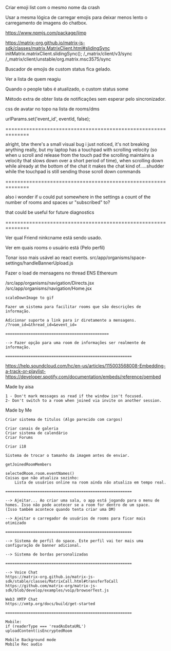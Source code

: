 Criar emoji list com o mesmo nome da crash

Usar a mesma lógica de carregar emojis para deixar menos lento o carregamento de imagens do chatbox.

https://www.npmjs.com/package/jimp

https://matrix-org.github.io/matrix-js-sdk/classes/matrix.MatrixClient.html#slidingSync
initMatrix.matrixClient.slidingSync();
/\_matrix/client/v3/sync
/\_matrix/client/unstable/org.matrix.msc3575/sync

Buscador de emojis de custom status fica gelado.

Ver a lista de quem reagiu

Quando o people tabs é atualizado, o custom status some

Método extra de obter lista de notificações sem esperar pelo sincronizador.

css de avatar no topo na lista de rooms/dms

urlParams.set('event_id', eventId, false);

==============================================================

alright, btw there's a small visual bug i just noticed, it's not breaking anything really, but my laptop has a touchpad with scrolling velocity (so when u scroll and release from the touch pad the scrolling maintains a velocity that slows down over a short period of time), when scrolling down while already at the bottom of the chat it makes the chat kind of.....shudder while the touchpad is still sending those scroll down commands

==============================================================

also i wonder if u could put somewhere in the settings a count of the number of rooms and spaces ur "subscribed" to?

that could be useful for future diagnostics

==============================================================

Ver qual Friend ninkcname está sendo usado.

Ver em quais rooms o usuário está (Pelo perfil)

Tonar isso mais usável ao react events.
src/app/organisms/space-settings/handleBannerUpload.js

Fazer o load de mensagens no thread
ENS Ethereum

/src/app/organisms/navigation/Directs.jsx
/src/app/organisms/navigation/Home.jsx

    scaleDownImage to gif

    Fazer um sistema para facilitar rooms que são descrições de informação.

    Adicionar suporte a link para ir diretamente a mensagens.
    /?room_id=&thread_id=&event_id=

    =============================================

    --> Fazer opção para uma room de informações ser realmente de informação.

    =======================================================

https://help.soundcloud.com/hc/en-us/articles/115003568008-Embedding-a-track-or-playlist-
https://developer.spotify.com/documentation/embeds/reference/oembed

Made by aisa

    1 - Don't mark messages as read if the window isn't focused.
    2- Don't switch to a room when joined via invite on another session.

Made by Me

    Criar sistema de titulos (Algo parecido com cargos)

    Criar canais de galeria
    Criar sistema de calendário
    Criar Forums

    Criar i18

    Sistema de trocar o tamanho da imagem antes de enviar.

    getJoinedRoomMembers

    selectedRoom.room.eventNames()
    Coisas que não atualiza sozinho:
        Lista de usuários online na room ainda não atualiza em tempo real.

    =======================================================

    --> Ajeitar... Ao criar uma sala, o app está jogando para o menu de homes. Isso não pode acotecer se a room for dentro de um space.
    (Isso também acontece quando tenta criar uma DM)

    --> Ajeitar o carregador de usuários de rooms para ficar mais otimizado

    =======================================================

    --> Sistema de perfil do space. Este perfil vai ter mais uma configuração de banner adicional.

    --> Sistema de bordas personalizadas

    =======================================================

    --> Voice Chat
    https://matrix-org.github.io/matrix-js-sdk/stable/classes/MatrixCall.html#transferToCall
    https://github.com/matrix-org/matrix-js-sdk/blob/develop/examples/voip/browserTest.js

    Web3 XMTP Chat
    https://xmtp.org/docs/build/get-started

    =======================================================

    Mobile:
    if (readerType === 'readAsDataURL')
    uploadContent(isEncryptedRoom

    Mobile Background mode
    Mobile Rec audio
